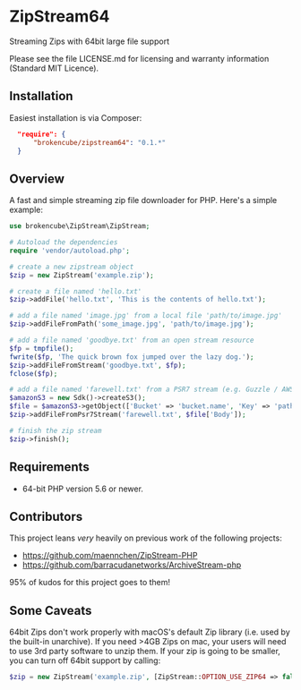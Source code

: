 # ZipStream64
Streaming Zips with 64bit large file support

Please see the file LICENSE.md for licensing and warranty information (Standard MIT Licence).

## Installation
Easiest installation is via Composer:

```json
  "require": {
      "brokencube/zipstream64": "0.1.*"
  }
```

## Overview
A fast and simple streaming zip file downloader for PHP.  Here's a
simple example:
```php
use brokencube\ZipStream\ZipStream;

# Autoload the dependencies
require 'vendor/autoload.php';

# create a new zipstream object
$zip = new ZipStream('example.zip');

# create a file named 'hello.txt' 
$zip->addFile('hello.txt', 'This is the contents of hello.txt');

# add a file named 'image.jpg' from a local file 'path/to/image.jpg'
$zip->addFileFromPath('some_image.jpg', 'path/to/image.jpg');

# add a file named 'goodbye.txt' from an open stream resource
$fp = tmpfile();
fwrite($fp, 'The quick brown fox jumped over the lazy dog.');
$zip->addFileFromStream('goodbye.txt', $fp);
fclose($fp);

# add a file named 'farewell.txt' from a PSR7 stream (e.g. Guzzle / AWS)
$amazonS3 = new Sdk()->createS3();
$file = $amazonS3->getObject(['Bucket' => 'bucket.name', 'Key' => 'path/to/farewell.txt']);
$zip->addFileFromPsr7Stream('farewell.txt', $file['Body']);

# finish the zip stream
$zip->finish();
```

## Requirements

  * 64-bit PHP version 5.6 or newer.

## Contributors
This project leans *very* heavily on previous work of the following projects:

  * https://github.com/maennchen/ZipStream-PHP
  * https://github.com/barracudanetworks/ArchiveStream-php

95% of kudos for this project goes to them!

## Some Caveats

64bit Zips don't work properly with macOS's default Zip library (i.e. used by the built-in unarchive). If you need >4GB Zips on mac, your users will need to use 3rd party software to unzip them. If your zip is going to be smaller, you can turn off 64bit support by calling:
```php
$zip = new ZipStream('example.zip', [ZipStream::OPTION_USE_ZIP64 => false]);
```
